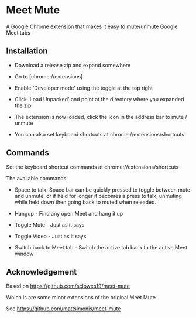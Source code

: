 # Meet Mute

A Google Chrome extension that makes it easy to mute/unmute Google Meet tabs

## Installation

- Download a release zip and expand somewhere

- Go to [chrome://extensions]

- Enable 'Developer mode' using the toggle at the top right

- Click 'Load Unpacked' and point at the directory where you expanded the zip

- The extension is now loaded, click the icon in the address bar to mute / unmute

- You can also set keyboard shortcuts at chrome://extensions/shortcuts


## Commands

Set the keyboard shortcut commands at chrome://extensions/shortcuts

The available commands:

- Space to talk.  Space bar can be quickly pressed to toggle between mute and unmute, or if held for longer it becomes a press to talk, unmuting while held down then going back to muted when releaded.

- Hangup - Find any open Meet and hang it up

- Toggle Mute - Just as it says 

- Toggle Video - Just as it says 

- Switch back to Meet tab - Switch the active tab back to the active Meet window

## Acknowledgement
Based on https://github.com/sclowes19/meet-mute

Which is are some minor extensions of the original Meet Mute

See https://github.com/mattsimonis/meet-mute

